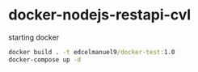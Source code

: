 # docker-nodejs-restapi-cvl

starting docker

```cmd
docker build . -t edcelmanuel9/docker-test:1.0
docker-compose up -d
```
